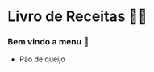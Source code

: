 # 				Livro de Receitas :man_cook:

### 							  Bem vindo a menu :page_with_curl:

- Pão de queijo

